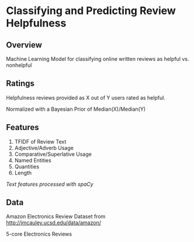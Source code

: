 # Classifying and Predicting Review Helpfulness

## Overview
Machine Learning Model for classifying online written reviews as helpful vs. nonhelpful

## Ratings
Helpfulness reviews provided as X out of Y users rated as helpful.

Normalized with a Bayesian Prior of Median(X)/Median(Y)

## Features
1. TFIDF of Review Text 
2. Adjective/Adverb Usage
3. Comparative/Superlative Usage
4. Named Entities
5. Quantities
6. Length

*Text features processed with spaCy*

## Data
Amazon Electronics Review Dataset from http://jmcauley.ucsd.edu/data/amazon/

5-core Electronics Reviews
